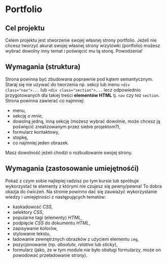 # Portfolio

## Cel projektu

Celem projektu jest stworzenie swojej własnej strony portfolio. Jeżeli nie chcesz tworzyć akurat swojej własnej strony wizytówki (portfolio) możesz wybrać dowolny inny 
temat i poświęcić mu tą stonę. Powodzenia!

## Wymagania (struktura)

Strona powinna być zbudowana poprawnie pod kątem semantycznym. Staraj się nie używać do tworzenia np. sekcji lub menu `<div class="nav">...` lub `<div class="section">...`
lecz odpowiednio przygotowanych dla takiej treści **elementów HTML** tj. `nav` czy też `section`. Strona powinna zawierać co najmniej:

- menu,
- sekcję *o mnie*,
- dowolną jedną, inną sekcję (możesz wybrać dowolnie, może chcesz ją poświęcić zrealizowanym przez siebie projektom?),
- formularz kontaktowy,
- stopkę,
- co najmniej jeden obrazek.

Masz dowolność jeżeli chodzi o rozbudowanie swojej strony.

## Wymagania (zastosowanie umiejętnośći)

Pokaż z czym sobie najlepiej radzisz po tym kursie lub spróbuje wykorzystać te elementy z którymi nie czujesz się pewny/pewna! To dobra okazja do ćwiczeń.
Na stronie powinno dać się zauważyć wykorzystanie wiedzy i umiejętności z następujących tematów:

- kaskadowość *CSS*,
- selektory *CSS*,
- popularne tagi (elementy) *HTML*,
- podpięcie *CSS* do dokumentu *HTML*,
- zapisywanie kolorów,
- stylowanie tekstu,
- ładowanie zewnętrznych obrazków z użyciem elementu `img`,
- pozycjonowanie (np. *absolute*, *relative* lub *sticky*),
- formularz (jako, że w tym module nie było obsługi formularzy, może on powodować przeładowanie strony).
